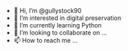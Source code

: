 - 👋 Hi, I’m @gullystock90
- 👀 I’m interested in digital preservation
- 🌱 I’m currently learning Python
- 💞️ I’m looking to collaborate on ...
- 📫 How to reach me ...

<!---
gullystock90/gullystock90 is a ✨ special ✨ repository because its `README.md` (this file) appears on your GitHub profile.
You can click the Preview link to take a look at your changes.
--->
